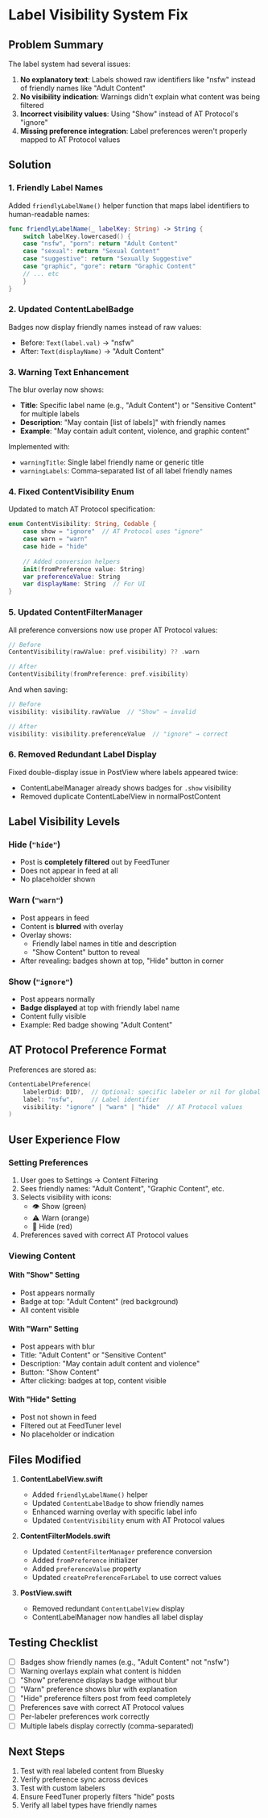 # Label Visibility System Fix

## Problem Summary

The label system had several issues:

1. **No explanatory text**: Labels showed raw identifiers like "nsfw" instead of friendly names like "Adult Content"
2. **No visibility indication**: Warnings didn't explain what content was being filtered
3. **Incorrect visibility values**: Using "Show" instead of AT Protocol's "ignore"
4. **Missing preference integration**: Label preferences weren't properly mapped to AT Protocol values

## Solution

### 1. Friendly Label Names

Added `friendlyLabelName()` helper function that maps label identifiers to human-readable names:

```swift
func friendlyLabelName(_ labelKey: String) -> String {
    switch labelKey.lowercased() {
    case "nsfw", "porn": return "Adult Content"
    case "sexual": return "Sexual Content"
    case "suggestive": return "Sexually Suggestive"
    case "graphic", "gore": return "Graphic Content"
    // ... etc
    }
}
```

### 2. Updated ContentLabelBadge

Badges now display friendly names instead of raw values:

- Before: `Text(label.val)` → "nsfw"
- After: `Text(displayName)` → "Adult Content"

### 3. Warning Text Enhancement

The blur overlay now shows:

- **Title**: Specific label name (e.g., "Adult Content") or "Sensitive Content" for multiple labels
- **Description**: "May contain [list of labels]" with friendly names
- **Example**: "May contain adult content, violence, and graphic content"

Implemented with:
- `warningTitle`: Single label friendly name or generic title
- `warningLabels`: Comma-separated list of all label friendly names

### 4. Fixed ContentVisibility Enum

Updated to match AT Protocol specification:

```swift
enum ContentVisibility: String, Codable {
    case show = "ignore"  // AT Protocol uses "ignore"
    case warn = "warn"
    case hide = "hide"
    
    // Added conversion helpers
    init(fromPreference value: String)
    var preferenceValue: String
    var displayName: String  // For UI
}
```

### 5. Updated ContentFilterManager

All preference conversions now use proper AT Protocol values:

```swift
// Before
ContentVisibility(rawValue: pref.visibility) ?? .warn

// After
ContentVisibility(fromPreference: pref.visibility)
```

And when saving:

```swift
// Before
visibility: visibility.rawValue  // "Show" → invalid

// After
visibility: visibility.preferenceValue  // "ignore" → correct
```

### 6. Removed Redundant Label Display

Fixed double-display issue in PostView where labels appeared twice:
- ContentLabelManager already shows badges for `.show` visibility
- Removed duplicate ContentLabelView in normalPostContent

## Label Visibility Levels

### Hide (`"hide"`)
- Post is **completely filtered** out by FeedTuner
- Does not appear in feed at all
- No placeholder shown

### Warn (`"warn"`)
- Post appears in feed
- Content is **blurred** with overlay
- Overlay shows:
  - Friendly label names in title and description
  - "Show Content" button to reveal
- After revealing: badges shown at top, "Hide" button in corner

### Show (`"ignore"`)
- Post appears normally
- **Badge displayed** at top with friendly label name
- Content fully visible
- Example: Red badge showing "Adult Content"

## AT Protocol Preference Format

Preferences are stored as:

```swift
ContentLabelPreference(
    labelerDid: DID?,  // Optional: specific labeler or nil for global
    label: "nsfw",     // Label identifier
    visibility: "ignore" | "warn" | "hide"  // AT Protocol values
)
```

## User Experience Flow

### Setting Preferences

1. User goes to Settings → Content Filtering
2. Sees friendly names: "Adult Content", "Graphic Content", etc.
3. Selects visibility with icons:
   - 👁 Show (green)
   - ⚠️ Warn (orange)
   - 🚫 Hide (red)
4. Preferences saved with correct AT Protocol values

### Viewing Content

#### With "Show" Setting
- Post appears normally
- Badge at top: "Adult Content" (red background)
- All content visible

#### With "Warn" Setting
- Post appears with blur
- Title: "Adult Content" or "Sensitive Content"
- Description: "May contain adult content and violence"
- Button: "Show Content"
- After clicking: badges at top, content visible

#### With "Hide" Setting
- Post not shown in feed
- Filtered out at FeedTuner level
- No placeholder or indication

## Files Modified

1. **ContentLabelView.swift**
   - Added `friendlyLabelName()` helper
   - Updated `ContentLabelBadge` to show friendly names
   - Enhanced warning overlay with specific label info
   - Updated `ContentVisibility` enum with AT Protocol values

2. **ContentFilterModels.swift**
   - Updated `ContentFilterManager` preference conversion
   - Added `fromPreference` initializer
   - Added `preferenceValue` property
   - Updated `createPreferenceForLabel` to use correct values

3. **PostView.swift**
   - Removed redundant `ContentLabelView` display
   - ContentLabelManager now handles all label display

## Testing Checklist

- [ ] Badges show friendly names (e.g., "Adult Content" not "nsfw")
- [ ] Warning overlays explain what content is hidden
- [ ] "Show" preference displays badge without blur
- [ ] "Warn" preference shows blur with explanation
- [ ] "Hide" preference filters post from feed completely
- [ ] Preferences save with correct AT Protocol values
- [ ] Per-labeler preferences work correctly
- [ ] Multiple labels display correctly (comma-separated)

## Next Steps

1. Test with real labeled content from Bluesky
2. Verify preference sync across devices
3. Test with custom labelers
4. Ensure FeedTuner properly filters "hide" posts
5. Verify all label types have friendly names
